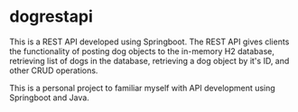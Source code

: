 # dogrestapi
This is a REST API developed using Springboot.
The REST API gives clients the functionality of posting dog objects to the in-memory H2 database, retrieving list of dogs in the database, retrieving a dog object by it's ID, and other CRUD operations. 

This is a personal project to familiar myself with API development using Springboot and Java.
